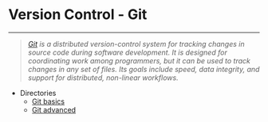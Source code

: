 # Version Control - Git
****************************

> _[Git](https://en.wikipedia.org/wiki/Git) is a distributed version-control system for tracking changes in source code during software development. It is designed for coordinating work among programmers, but it can be used to track changes in any set of files. Its goals include speed, data integrity, and support for distributed, non-linear workflows._

- Directories
  - [Git basics](git-basic-commands.md)
  - [Git advanced](git-advanced-commands.md)

